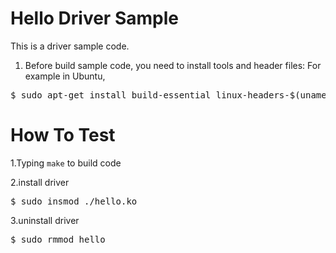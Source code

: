 # Hello Driver Sample
This is a driver sample code.

1. Before build sample code, you need to install tools and header files:
For example in Ubuntu,
<pre>
$ sudo apt-get install build-essential linux-headers-$(uname -r)
</pre>

# How To Test
1.Typing `make` to build code

2.install driver
<pre>
$ sudo insmod ./hello.ko
</pre>
3.uninstall driver
<pre>
$ sudo rmmod hello
</pre>
